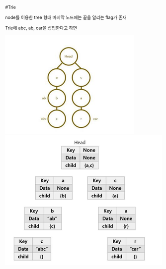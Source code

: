#Trie

node를 이용한 tree 형태
마지막 노드에는 끝을 알리는 flag가 존재

Trie에 abc, ab, car을 삽입한다고 하면

![ex_screenshow](trie_1.JPG)
![ex_screenshow](trie_2.JPG)
